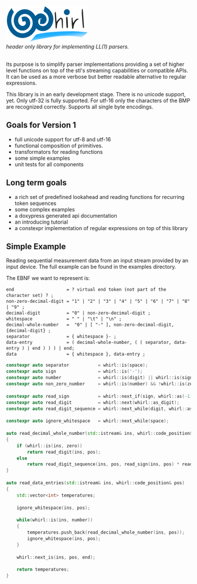 <div class="heading">
    <div><img src="assets/images/logo.svg" alt="whirl"/></div>
    <div><i>header only library for implementing LL(1) parsers.</i></div>
    <br />
</div>

Its purpose is to simplify parser implementations providing a set of higher level functions on top
of the stl's streaming capabilities or compatible APIs. It can be used as a more verbose but better readable alternative to regular expressions.

This library is in an early development stage.
There is no unicode support, yet. Only utf-32 is fully supported. For utf-16 only the characters of
the BMP are recognized correctly. Supports all single byte encodings.

## Goals for Version 1
- full unicode support for utf-8 and utf-16
- functional composition of primitives.
- transformators for reading functions
- some simple examples
- unit tests for all components

## Long term goals
- a rich set of predefined lookahead and reading functions for recurring token sequences
- some complex examples
- a doxypress generated api documentation
- an introducing tutorial
- a constexpr implementation of regular expressions on top of this library

## Simple Example
Reading sequential measurement data from an input stream provided by an input device. The full
example can be found in the examples directory.

The EBNF we want to represent is:

```
end                    = ? virtual end token (not part of the character set) ? ;
non-zero-decimal-digit = "1" | "2" | "3" | "4" | "5" | "6" | "7" | "8" | "9" ;
decimal-digit          = "0" | non-zero-decimal-digit ;
whitespace             = " " | "\t" | "\n" ;
decimal-whole-number   =  "0" | [ "-" ], non-zero-decimal-digit, {decimal-digit} ;
separator              = { whitespace }- ;
data-entry             = ( decimal-whole-number, ( ( separator, data-entry ) | end ) ) ) | end;
data                   = { whitespace }, data-entry ;
```

```C++
constexpr auto separator           = whirl::is(space);
constexpr auto sign                = whirl::is('-');
constexpr auto number              = whirl::is(digit) || whirl::is(sign);
constexpr auto non_zero_number     = whirl::is(number) && !whirl::is(zero);

constexpr auto read_sign           = whirl::next_if(sign, whirl::as(-1)) || 1;
constexpr auto read_digit          = whirl::next(whirl::as_digit);
constexpr auto read_digit_sequence = whirl::next_while(digit, whirl::as_digits);

constexpr auto ignore_whitespace   = whirl::next_while(space);

auto read_decimal_whole_number(std::istream& ins, whirl::code_position& pos)
{
    if (whirl::is(ins, zero))
        return read_digit(ins, pos);
    else
        return read_digit_sequence(ins, pos, read_sign(ins, pos) * read_digit(ins, pos));
}

auto read_data_entries(std::istream& ins, whirl::code_position& pos)
{
    std::vector<int> temperatures;

    ignore_whitespace(ins, pos);

    while(whirl::is(ins, number))
    {
        temperatures.push_back(read_decimal_whole_number(ins, pos));
        ignore_whitespace(ins, pos);
    }

    whirl::next_is(ins, pos, end);

    return temperatures;
}
```
